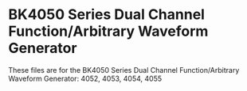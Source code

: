 # BK4050 Series Dual Channel Function/Arbitrary Waveform Generator
These files are for the BK4050 Series Dual Channel Function/Arbitrary Waveform Generator: 4052, 4053, 4054, 4055
